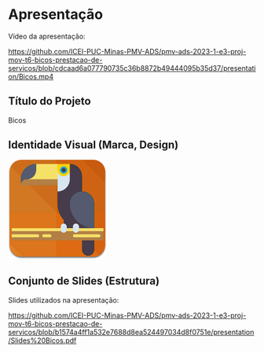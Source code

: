 # Apresentação

Vídeo da apresentação:

https://github.com/ICEI-PUC-Minas-PMV-ADS/pmv-ads-2023-1-e3-proj-mov-t6-bicos-prestacao-de-servicos/blob/cdcaad6a077790735c36b8872b49444095b35d37/presentation/Bicos.mp4

## Título do Projeto

Bicos

## Identidade Visual (Marca, Design)

<img src="https://github.com/ICEI-PUC-Minas-PMV-ADS/pmv-ads-2023-1-e3-proj-mov-t6-bicos-prestacao-de-servicos/blob/main/docs/img/icon%201.png?raw=true"  width="200"/>

## Conjunto de Slides (Estrutura)

Slides utilizados na apresentação:

https://github.com/ICEI-PUC-Minas-PMV-ADS/pmv-ads-2023-1-e3-proj-mov-t6-bicos-prestacao-de-servicos/blob/b1574a4ff1a532e7688d8ea524497034d8f0751e/presentation/Slides%20Bicos.pdf
